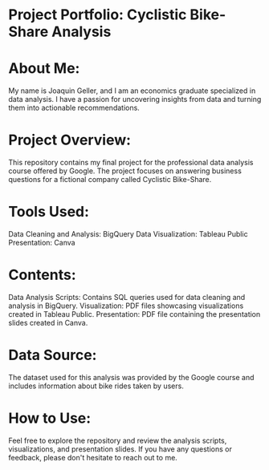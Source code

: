 # Project Portfolio: Cyclistic Bike-Share Analysis

# About Me:
  My name is Joaquin Geller, and I am an economics graduate specialized in data analysis. I have a passion for uncovering insights from data and turning them into actionable recommendations.

# Project Overview:
  This repository contains my final project for the professional data analysis course offered by Google. The project focuses on answering business questions for a fictional company called Cyclistic Bike-Share.

# Tools Used:
  Data Cleaning and Analysis: BigQuery
  Data Visualization: Tableau Public
  Presentation: Canva
  
# Contents:
  Data Analysis Scripts: Contains SQL queries used for data cleaning and analysis in BigQuery.
  Visualization: PDF files showcasing visualizations created in Tableau Public.
  Presentation: PDF file containing the presentation slides created in Canva.
  
# Data Source:
  The dataset used for this analysis was provided by the Google course and includes information about bike rides taken by users.

# How to Use:
  Feel free to explore the repository and review the analysis scripts, visualizations, and presentation slides. If you have any questions or feedback, please don't hesitate to reach out to me.
